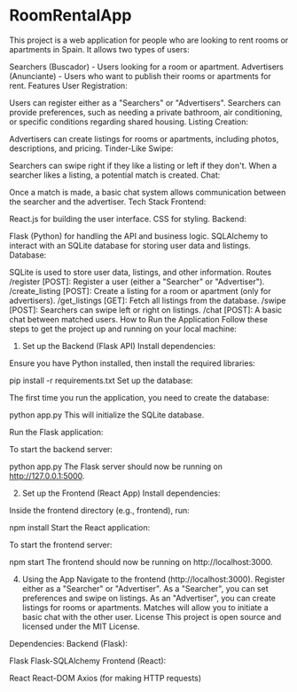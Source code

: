 # RoomRentalApp
This project is a web application for people who are looking to rent rooms or apartments in Spain. It allows two types of users:

Searchers (Buscador) - Users looking for a room or apartment.
Advertisers (Anunciante) - Users who want to publish their rooms or apartments for rent.
Features
User Registration:

Users can register either as a "Searchers" or "Advertisers".
Searchers can provide preferences, such as needing a private bathroom, air conditioning, or specific conditions regarding shared housing.
Listing Creation:

Advertisers can create listings for rooms or apartments, including photos, descriptions, and pricing.
Tinder-Like Swipe:

Searchers can swipe right if they like a listing or left if they don't.
When a searcher likes a listing, a potential match is created.
Chat:

Once a match is made, a basic chat system allows communication between the searcher and the advertiser.
Tech Stack
Frontend:

React.js for building the user interface.
CSS for styling.
Backend:

Flask (Python) for handling the API and business logic.
SQLAlchemy to interact with an SQLite database for storing user data and listings.
Database:

SQLite is used to store user data, listings, and other information.
Routes
/register [POST]: Register a user (either a "Searcher" or "Advertiser").
/create_listing [POST]: Create a listing for a room or apartment (only for advertisers).
/get_listings [GET]: Fetch all listings from the database.
/swipe [POST]: Searchers can swipe left or right on listings.
/chat [POST]: A basic chat between matched users.
How to Run the Application
Follow these steps to get the project up and running on your local machine:

1. Set up the Backend (Flask API)
Install dependencies:

Ensure you have Python installed, then install the required libraries:

pip install -r requirements.txt
Set up the database:

The first time you run the application, you need to create the database:

python app.py
This will initialize the SQLite database.

Run the Flask application:

To start the backend server:

python app.py
The Flask server should now be running on http://127.0.0.1:5000.

2. Set up the Frontend (React App)
Install dependencies:

Inside the frontend directory (e.g., frontend), run:

npm install
Start the React application:

To start the frontend server:

npm start
The frontend should now be running on http://localhost:3000.

4. Using the App
Navigate to the frontend (http://localhost:3000).
Register either as a "Searcher" or "Advertiser".
As a "Searcher", you can set preferences and swipe on listings.
As an "Advertiser", you can create listings for rooms or apartments.
Matches will allow you to initiate a basic chat with the other user.
License
This project is open source and licensed under the MIT License.

Dependencies:
Backend (Flask):

Flask
Flask-SQLAlchemy
Frontend (React):

React
React-DOM
Axios (for making HTTP requests)
